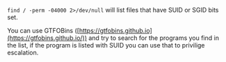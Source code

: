 
`find / -perm -04000 2>/dev/null` will list files that have SUID or SGID bits set.

You can use GTFOBins ([https://gtfobins.github.io](https://gtfobins.github.io/)) and try to search for the programs you find in the list, if the program is listed with SUID you can use that to privilige escalation.